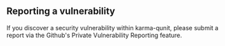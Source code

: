 ## Reporting a vulnerability

If you discover a security vulnerability within karma-qunit, please submit a report via the Github's Private Vulnerability Reporting feature.
